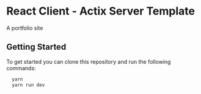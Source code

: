 # React Client - Actix Server Template

A portfolio site

## Getting Started

To get started you can clone this repository and run the following commands:

```sh
  yarn
  yarn run dev
```

